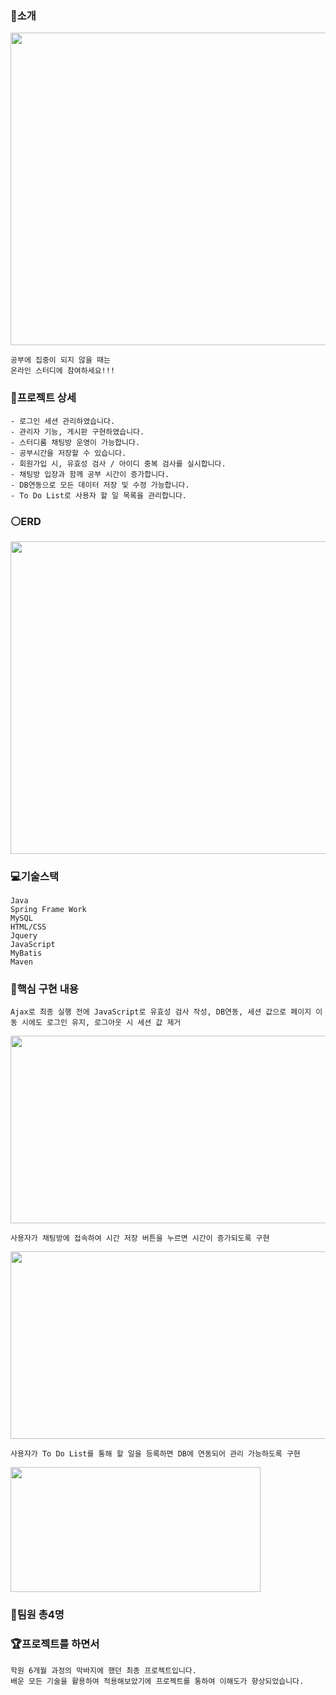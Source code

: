 ### :two_men_holding_hands:소개
<img src="https://github.com/Song0-0/study-with-us/assets/102652457/a7acdd47-6e5d-4f45-a4bd-98d8878c8f35" width="800" height="500"/>

```
공부에 집중이 되지 않을 때는
온라인 스터디에 참여하세요!!!
```

### :star2:프로젝트 상세
```
- 로그인 세션 관리하였습니다.
- 관리자 기능, 게시판 구현하였습니다.
- 스터디룸 채팅방 운영이 가능합니다.
- 공부시간을 저장할 수 있습니다.
- 회원가입 시, 유효성 검사 / 아이디 중복 검사를 실시합니다.
- 채팅방 입장과 함께 공부 시간이 증가합니다.
- DB연동으로 모든 데이터 저장 및 수정 가능합니다.
- To Do List로 사용자 할 일 목록을 관리합니다.
```

### :white_circle:ERD
<img src="https://github.com/Song0-0/study-with-us/assets/102652457/b64e5b19-456f-40cb-bef5-e8aa7721fab3" width="700" height="500"/>

### :computer:기술스택
```
Java
Spring Frame Work
MySQL
HTML/CSS
Jquery
JavaScript
MyBatis
Maven
```

### :triangular_flag_on_post:핵심 구현 내용
```
Ajax로 최종 실행 전에 JavaScript로 유효성 검사 작성, DB연동, 세션 값으로 페이지 이동 시에도 로그인 유지, 로그아웃 시 세션 값 제거
```
<img src="https://github.com/Song0-0/study-with-us/assets/102652457/33483166-fa06-429c-a725-78bf8d5822e6" width="700" height="300"/>

```
사용자가 채팅방에 접속하여 시간 저장 버튼을 누르면 시간이 증가되도록 구현
```
<img src="https://github.com/Song0-0/study-with-us/assets/102652457/d204f8ac-0b5e-451c-9678-60bd62adbed4" width="700" height="300"/>

```
사용자가 To Do List를 통해 할 일을 등록하면 DB에 연동되어 관리 가능하도록 구현
```
<img src="https://github.com/Song0-0/study-with-us/assets/102652457/b50aee8b-a7c9-4717-836d-35efda94ad8e" width="400" height="200"/>


### :raising_hand:팀원 총4명


### :trophy:프로젝트를 하면서
```
학원 6개월 과정의 막바지에 했던 최종 프로젝트입니다.
배운 모든 기술을 활용하여 적용해보았기에 프로젝트를 통하여 이해도가 향상되었습니다.
```
